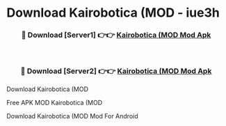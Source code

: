 # Download Kairobotica (MOD - iue3h



<div align="center">
<h3>🔴 Download [Server1] 👉👉 <a href="https://momento.my/?title=Kairobotica_(MOD">Kairobotica (MOD Mod Apk</a></h3><br>

<h3>🔴 Download [Server2] 👉👉 <a href="https://momento.my/?title=Kairobotica_(MOD">Kairobotica (MOD Mod Apk</a></h3>
</div>



Download Kairobotica (MOD 

Free APK MOD Kairobotica (MOD 

Download Kairobotica (MOD Mod For Android
